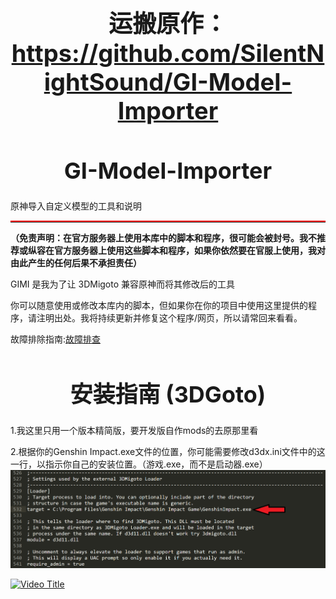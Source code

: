 #     <center><h1 style="font-size: 38px;">运搬原作：https://github.com/SilentNightSound/GI-Model-Importer</h1></center>    


<center><h1 style="font-size: 36px;">GI-Model-Importer</h1></center>
原神导入自定义模型的工具和说明

<hr style="border-top: 2px solid red;">


**（免责声明：在官方服务器上使用本库中的脚本和程序，很可能会被封号。我不推荐或纵容在官方服务器上使用这些脚本和程序，如果你依然要在官服上使用，我对由此产生的任何后果不承担责任）**


GIMI 是我为了让 3DMigoto 兼容原神而将其修改后的工具

你可以随意使用或修改本库内的脚本，但如果你在你的项目中使用这里提供的程序，请注明出处。我将持续更新并修复这个程序/网页，所以请常回来看看。

故障排除指南:[故障排查](https://github.com/SilentNightSound/GI-Model-Importer/blob/main/Guides/CN_Troubleshooting.md)

<center><h1 style="font-size: 36px;">安装指南 (3DGoto)</h1></center>
1.我这里只用一个版本精简版，要开发版自作mods的去原那里看

2.根据你的Genshin Impact.exe文件的位置，你可能需要修改d3dx.ini文件中的这一行，以指示你自己的安装位置。（游戏.exe，而不是启动器.exe）
![示例图片](https://github.com/kevinkong1999/GI-Model-Importer/blob/393f8f2704cc8e1e47a92a65f96f4cfad86ddb17/%E5%9B%BE%E7%89%87/174322200-b1afea95-53f5-4add-be89-698f85503908.png)

[![Video Title](    )](http://www.youtube.com/watch?v=6D79CYTxvOM "Video Title")

